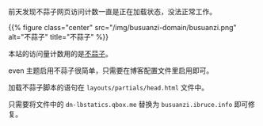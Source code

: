 前天发现不蒜子网页访问计数一直是正在加载状态，没法正常工作。  

<!--more-->

{{% figure class="center" src="/img/busuanzi-domain/busuanzi.png" alt="不蒜子" title="不蒜子" %}}  

本站的访问量计数用的是<a href="https://busuanzi.ibruce.info//" rel="noopener" target="_blank">不蒜子</a>。  

even 主题启用不蒜子很简单，只需要在博客配置文件里启用即可。  

加载不蒜子脚本的语句在 `layouts/partials/head.html` 文件中。  

只需要将文件中的 `dn-lbstatics.qbox.me` 替换为 `busuanzi.ibruce.info` 即可修复。  

